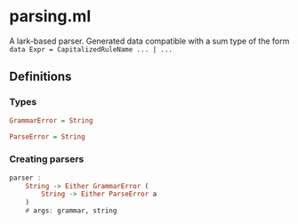 # parsing.ml

A lark-based parser. Generated data compatible with a sum type of the form `data Expr = CapitalizedRuleName ... | ...`


## Definitions

### Types
```haskell
GrammarError = String
```
```haskell
ParseError = String
```
### Creating parsers
```haskell
parser :
	String -> Either GrammarError (
		String -> Either ParseError a
	)
	# args: grammar, string

```
